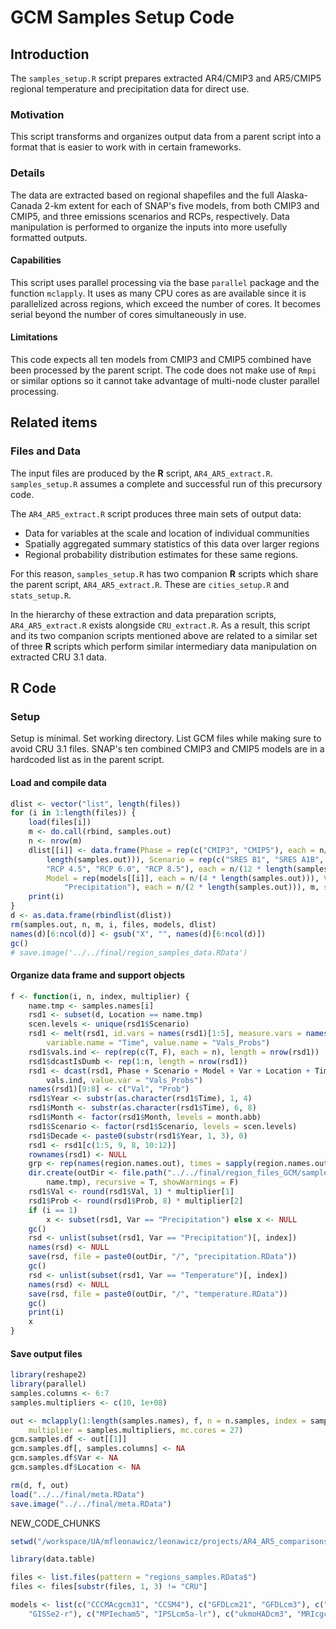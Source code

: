 # GCM Samples Setup Code



## Introduction
The `samples_setup.R` script prepares extracted AR4/CMIP3 and AR5/CMIP5 regional temperature and precipitation data for direct use.

### Motivation
This script transforms and organizes output data from a parent script into a format that is easier to work with in certain frameworks.

### Details
The data are extracted based on regional shapefiles and the full Alaska-Canada 2-km extent for each of SNAP's five models, from both CMIP3 and CMIP5, and three emissions scenarios and RCPs, respectively.
Data manipulation is performed to organize the inputs into more usefully formatted outputs.


#### Capabilities
This script uses parallel processing via the base `parallel` package and the function `mclapply`.
It uses as many CPU cores as are available since it is parallelized across regions, which exceed the number of cores.
It becomes serial beyond the number of cores simultaneously in use.

#### Limitations
This code expects all ten models from CMIP3 and CMIP5 combined have been processed by the parent script.
The code does not make use of `Rmpi` or similar options so it cannot take advantage of multi-node cluster parallel processing.

## Related items

### Files and Data
The input files are produced by the **R** script, `AR4_AR5_extract.R`. `samples_setup.R` assumes a complete and successful run of this precursory code.

The `AR4_AR5_extract.R` script produces three main sets of output data:
* Data for variables at the scale and location of individual communities
* Spatially aggregated summary statistics of this data over larger regions
* Regional probability distribution estimates for these same regions.

For this reason, `samples_setup.R` has two companion **R** scripts which share the parent script, `AR4_AR5_extract.R`. These are `cities_setup.R` and `stats_setup.R`.

In the hierarchy of these extraction and data preparation scripts, `AR4_AR5_extract.R` exists alongside `CRU_extract.R`.
As a result, this script and its two companion scripts mentioned above are related to a similar set of three **R** scripts which perform similar intermediary data manipulation on extracted CRU 3.1 data.

## **R** Code

### Setup

Setup is minimal. Set working directory. List GCM files while making sure to avoid CRU 3.1 files.
SNAP's ten combined CMIP3 and CMIP5 models are in a hardcoded list as in the parent script.

#### Load and compile data


```r
dlist <- vector("list", length(files))
for (i in 1:length(files)) {
    load(files[i])
    m <- do.call(rbind, samples.out)
    n <- nrow(m)
    dlist[[i]] <- data.frame(Phase = rep(c("CMIP3", "CMIP5"), each = n/(4 * 
        length(samples.out))), Scenario = rep(c("SRES B1", "SRES A1B", "SRES A2", 
        "RCP 4.5", "RCP 6.0", "RCP 8.5"), each = n/(12 * length(samples.out))), 
        Model = rep(models[[i]], each = n/(4 * length(samples.out))), Var = rep(c("Temperature", 
            "Precipitation"), each = n/(2 * length(samples.out))), m, stringsAsFactors = F)
    print(i)
}
d <- as.data.frame(rbindlist(dlist))
rm(samples.out, n, m, i, files, models, dlist)
names(d)[6:ncol(d)] <- gsub("X", "", names(d)[6:ncol(d)])
gc()
# save.image('../../final/region_samples_data.RData')
```

#### Organize data frame and support objects


```r
f <- function(i, n, index, multiplier) {
    name.tmp <- samples.names[i]
    rsd1 <- subset(d, Location == name.tmp)
    scen.levels <- unique(rsd1$Scenario)
    rsd1 <- melt(rsd1, id.vars = names(rsd1)[1:5], measure.vars = names(rsd1)[-c(1:5)], 
        variable.name = "Time", value.name = "Vals_Probs")
    rsd1$vals.ind <- rep(rep(c(T, F), each = n), length = nrow(rsd1))
    rsd1$dcastIsDumb <- rep(1:n, length = nrow(rsd1))
    rsd1 <- dcast(rsd1, Phase + Scenario + Model + Var + Location + Time + dcastIsDumb ~ 
        vals.ind, value.var = "Vals_Probs")
    names(rsd1)[9:8] <- c("Val", "Prob")
    rsd1$Year <- substr(as.character(rsd1$Time), 1, 4)
    rsd1$Month <- substr(as.character(rsd1$Time), 6, 8)
    rsd1$Month <- factor(rsd1$Month, levels = month.abb)
    rsd1$Scenario <- factor(rsd1$Scenario, levels = scen.levels)
    rsd1$Decade <- paste0(substr(rsd1$Year, 1, 3), 0)
    rsd1 <- rsd1[c(1:5, 9, 8, 10:12)]
    rownames(rsd1) <- NULL
    grp <- rep(names(region.names.out), times = sapply(region.names.out, length))[i]
    dir.create(outDir <- file.path("../../final/region_files_GCM/samples", grp, 
        name.tmp), recursive = T, showWarnings = F)
    rsd1$Val <- round(rsd1$Val, 1) * multiplier[1]
    rsd1$Prob <- round(rsd1$Prob, 8) * multiplier[2]
    if (i == 1) 
        x <- subset(rsd1, Var == "Precipitation") else x <- NULL
    gc()
    rsd <- unlist(subset(rsd1, Var == "Precipitation")[, index])
    names(rsd) <- NULL
    save(rsd, file = paste0(outDir, "/", "precipitation.RData"))
    gc()
    rsd <- unlist(subset(rsd1, Var == "Temperature")[, index])
    names(rsd) <- NULL
    save(rsd, file = paste0(outDir, "/", "temperature.RData"))
    gc()
    print(i)
    x
}
```

#### Save output files


```r
library(reshape2)
library(parallel)
samples.columns <- 6:7
samples.multipliers <- c(10, 1e+08)

out <- mclapply(1:length(samples.names), f, n = n.samples, index = samples.columns, 
    multiplier = samples.multipliers, mc.cores = 27)
gcm.samples.df <- out[[1]]
gcm.samples.df[, samples.columns] <- NA
gcm.samples.df$Var <- NA
gcm.samples.df$Location <- NA

rm(d, f, out)
load("../../final/meta.RData")
save.image("../../final/meta.RData")
```

NEW_CODE_CHUNKS

```r
setwd("/workspace/UA/mfleonawicz/leonawicz/projects/AR4_AR5_comparisons/data/regional/samples")

library(data.table)

files <- list.files(pattern = "regions_samples.RData$")
files <- files[substr(files, 1, 3) != "CRU"]

models <- list(c("CCCMAcgcm31", "CCSM4"), c("GFDLcm21", "GFDLcm3"), c("MIROC32m", 
    "GISSe2-r"), c("MPIecham5", "IPSLcm5a-lr"), c("ukmoHADcm3", "MRIcgcm3"))
```
